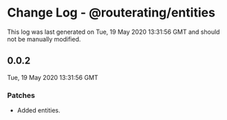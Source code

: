 # Change Log - @routerating/entities

This log was last generated on Tue, 19 May 2020 13:31:56 GMT and should not be manually modified.

## 0.0.2
Tue, 19 May 2020 13:31:56 GMT

### Patches

- Added entities.

